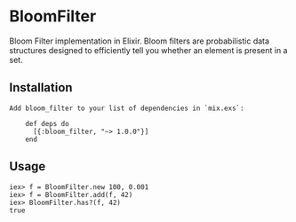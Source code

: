 # BloomFilter

Bloom Filter implementation in Elixir. Bloom filters are probabilistic data structures designed
to efficiently tell you whether an element is present in a set.

## Installation

    Add bloom_filter to your list of dependencies in `mix.exs`:

        def deps do
          [{:bloom_filter, "~> 1.0.0"}]
        end

## Usage

    iex> f = BloomFilter.new 100, 0.001
    iex> f = BloomFilter.add(f, 42)
    iex> BloomFilter.has?(f, 42)
    true
